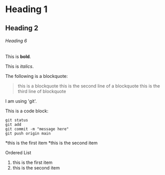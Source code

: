 # Heading 1

## Heading 2

###### Heading 6

This is **bold**.

This is *italics*.

The following is a blockquote:

>this is a blockquote
>this is the second line of a blockquote
>this is the third line of blockquote

I am using 'git'.

This is a code block:
```
git status
git add
git commit -m "message here"
git push origin main
```

*this is the first item
*this is the second item

Ordered List

1. this is the first item
2. this is the second item
